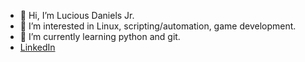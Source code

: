 - 👋 Hi, I’m Lucious Daniels Jr.
- 👀 I’m interested in Linux, scripting/automation, game development.
- 🌱 I’m currently learning python and git.
- [LinkedIn](www.linkedin.com/in/lucious-daniels-jr-b4971615)

<!---
malucious81/malucious81 is a ✨ special ✨ repository because its `README.md` (this file) appears on your GitHub profile.
You can click the Preview link to take a look at your changes.
--->
